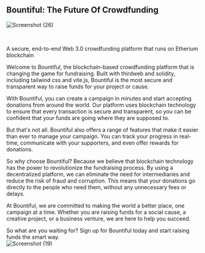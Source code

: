 ## Bountiful: The Future Of Crowdfunding

![Screenshot (26)](https://user-images.githubusercontent.com/129856164/229990211-502e842e-4477-4508-aa88-481828889e16.png)

<br/>

A secure, end-to-end Web 3.0 crowdfunding platform that runs on Etherium blockchain

Welcome to Bountiful, the blockchain-based crowdfunding platform that is changing the game for fundraising. Built with thirdweb and solidity, including tailwind css and vite.js, Bountiful is the most secure and transparent way to raise funds for your project or cause.

With Bountiful, you can create a campaign in minutes and start accepting donations from around the world. Our platform uses blockchain technology to ensure that every transaction is secure and transparent, so you can be confident that your funds are going where they are supposed to.

But that's not all. Bountiful also offers a range of features that make it easier than ever to manage your campaign. You can track your progress in real-time, communicate with your supporters, and even offer rewards for donations.

So why choose Bountiful? Because we believe that blockchain technology has the power to revolutionize the fundraising process. By using a decentralized platform, we can eliminate the need for intermediaries and reduce the risk of fraud and corruption. This means that your donations go directly to the people who need them, without any unnecessary fees or delays.

At Bountiful, we are committed to making the world a better place, one campaign at a time. Whether you are raising funds for a social cause, a creative project, or a business venture, we are here to help you succeed.

So what are you waiting for? Sign up for Bountiful today and start raising funds the smart way.
<br/>
![Screenshot (19)](https://user-images.githubusercontent.com/129856164/229988153-bdd33191-fee6-4d59-a0b1-b59dbd3e2dec.png)
<br/>
